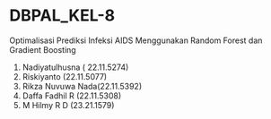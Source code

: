 # DBPAL_KEL-8
Optimalisasi Prediksi Infeksi AIDS Menggunakan Random Forest dan Gradient Boosting
1. Nadiyatulhusna ( 22.11.5274)
2. Riskiyanto (22.11.5077)
3. Rikza Nuvuwa Nada(22.11.5392)
4. Daffa Fadhil R (22.11.5308)
5. M Hilmy R D (23.21.1579)
